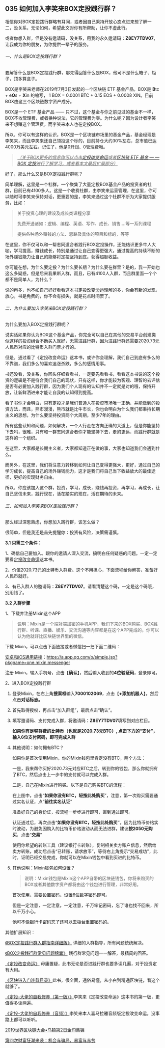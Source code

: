 ## 035 如何加入李笑来BOX定投践行群？



相信你对BOX定投践行群略有耳闻，或者因自己秉持开放心态点进来想了解一二，没关系，无论如何，希望此文对你有所帮助，让你不虚此行。

或者你想入群，但是没有邀请码，没关系，用我的永久邀请码：**Z8EY7TDV07**，让我成为你的朋友，为你提供一辈子的服务。



###### 一、什么是BOX定投践行群？

要解答什么是BOX定投践行群，那先得回答什么是BOX，他可不是什么箱子、柜子，顶多算盒子。

BOX是李笑来老师在2019年7月3日发起的一个区块链 ETF 基金产品，BOX是 **B**tc + e**O**s + **X**in 的缩写， 1 BOX =  0.0001 BTC + 0.15 EOS + 0.0008 XIN。目前BOX由这三个区块链数字资产成分。

BOX是一个 ETF 基金产品 —— 只不过，这个基金与你之前见过的基金不一样，BOX不收管理费，或者换种说法，它的管理费为零。为什么呢？因为设计者李笑来不想赚这个管理费，而李笑来本人也在定投BOX。

所以，你可以有这样的认识，BOX是一个区块链市场里的基金产品，基金经理是李笑来，而且李笑来还自己领投这个标的，目前持仓大约30%左右，总市值已达4000万美元左右。记住了，他是0开润、0管理费哦。

> <u>*（关于BOX更多的信息你可以点击[定投改变命运](https://ri.firesbox.com/#/cn/?id=_1-%e5%85%b3%e4%ba%8e-box)或者[区块链 ETF 基金 — — BOX 定投](https://mp.weixin.qq.com/s/j574I_ddSYwhKU67q8rWwg)进行了解学习，或者看本文最后扩展部分）*</u>

好了，那么什么又是BOX定投践行群呢？

简单理解，这里是一个社群，一个聚集了大量定投BOX基金产品的投资者的社群，目前已有4100多人。这是一个收费社群，由李笑来运营管理，在这里，你可以随时可李笑来保持对话，更重要的是，李笑来通过这个社群不断为大家提供服务，比如：

> 关于投资心理的建设及成长类课程分享
>
> 免费开通诸如：逻辑、编程、英语、写作、成长、销售....等一系列课程
>
> 提供各种场外赚钱的方法、思路及具体的项目和标的，等等

在这里，你不仅可以和一帮志同道合者践行BOX定投操作，还能结识更多牛人大咖，学习提高，赚钱成长，特别是通过让自己变得更强大，通过提高的持续不断的场外赚钱能力让自己的能够将定投坚持到底，获得超额收益。

你可能在想，为什么要定投？为什么要长期？为什么要在群里？是的，我一开始也这么多疑惑，但是后来我果断入群，而且，已有4100人入群，而且群里面一个个都不是简单人，为什么？

说的再多，也不如自己好好看看这本书[定投改变命运](https://ri.firesbox.com/#/cn/?id=_1-%e5%85%b3%e4%ba%8e-box)理解的多，你会有新的发现，放心，书是免费的，你不会有损失，就是花点时间罢了。



###### 二、为什么要加入李笑来BOX定投践行群？

为什么要加入BOX定投践行群呢？

说实话如果你认为BOX这个基金产品，你完全可以自己在其他的交易平台创建类似这样的投资组合不断买入就好，无需进践行群，因为进践行群还需要2020.73元人民币对应的比特币入群门票才行的。

但是，通过看了《定投改变命运》这本书，或许你会理解，我们自己到底有多么的不靠谱，我们多么的喜欢追涨杀跌，多么的感情用事。

书还没看，没关系，你回头仔细看看书，一定要先看看书，看看这本书说的这个投资的逻辑是不是符合我们自己的现状，只有这样，你才能较为客观、理智的去评估是否有必要加入践行群，因为我们个人现有的认知并不一定就是对的哦，保持开放，让新鲜洒进来才能让自我的认知得到提高。

看了书你才会明白，只有定投才是我们普通人在投资市场唯一正确、并能做到的投资方法，而且，熊市漫漫，熊市就是比牛市长，你也会明白为什么我们都秉持长期主义的思想，为什么要坚持投资两个大周期，至少7年的理由。

所有这些认知和问题，如何解决，一个人行走在方向正确的大道上，但是你能坚持下去吗，很难，只有和一群志同道合者你才能坚持下去，走的更远，而践行群就是这样的一个组织。

在这里，大家都是长期主义者，大家都知道正在做的事，大家也知道我们会遇到什么。

而另外，在这里，我们将注意力转移到如何让自己变得更强大，更好，通过自己的学习成长，提高自己的场外赚钱能力，这才是我们将自己当下收益放大的最佳途径，更好的实现财务自由。

所以，你应该加入这个群，投资，学习，成长，赚钱再投资，再学习，再成长，让自己坚信未来，践行现在，活在踏实的现在，活在期待的未来。



###### 三、如何加入李笑来BOX定投践行群？

那么经过深思熟虑，你想加入践行群，该怎么做？

很简单，但是我还是首先提醒你：投资有风险，决策需谨慎。

**3.1 只需三个条件：**

1、确信自己要加入。跟你的邀请人深入交流，搞明白任何疑惑的问题。一定一定要看[定投改变命运](https://ri.firesbox.com/#/cn/?id=_1-%e5%85%b3%e4%ba%8e-box)这本书。

2、价值2020.73元的比特币入群费。这个不用担心，下面流程给你解答，准备好人民币就好。

3、有已入群人的邀请码：**Z8EY7TDV07**。请看清楚这个码，一定是这个码哦，别用错了。

**3.2 入群步骤**

1、下载并注册Mixin这个APP

> 说明：Mixin是一个端对端加密的手机APP，我们下来的BOX购买、BOX践行群、听课、直播、娱乐、交流沟通等内容都是在这个APP完成的。你可以认为他就好比区块链世界里的微信。

下载 Mixin，可以点击下面链接或者微信扫一扫下面二维码：

  [安卓和iOS通用链接](https://a.app.qq.com/o/simple.jsp?pkgname=one.mixin.messenger)：https://a.app.qq.com/o/simple.jsp?pkgname=one.mixin.messenger

注册 Mixin，输入手机号，点击【**确认**】，然后输入收到的**4位验证码**，登录即可。

2、进入BOX定投践行群

1. 登录Mixin，在右上角**搜索框**输入**7000102069**，点击【**+添加机器人**】，然后点击**对话标志。**

   

2. 首先取得授权，再点击“加入群组”，最后点击“确认”。

   

3. 填写邀请码、支付完成入群，将邀请码：**Z8EY7TDV07**填写到对应栏目。

   

   **如果你有足够群费的比特币（也就是2020.73元BTC）, 点击下方的“支付”，输入6位支付密码，即可完成入群**

4. 其他说明：如何拥有BTC？

   如果你是首次使用Mixin，你的Mixin钱包里肯定没有BTC，两个方法：

   一是，我来帮你买好2020.73元对应BTC之后，转到你的钱包，那么你就拥有了BTC，然后点击上一步中的支付就可以完成入群。

   二是，自己在Mixin进行购买。以下是自己购买BTC的流程：

   在上图中，点击“**如果你没有BTC，轻按此处购买**”，注意，第一次购买需要通过实名认证，点“**前往实名认证**”

   准备好自己的身份证，按流程一步步进行即可，直到通过即可。

   

   认证通过后，再次点击“**如果你没有BTC，轻按此处购买”**，因为比特币价格实时波动，为避免因购入的比特币价格波动从而无法进群，建议**按2050元购买**，点击“**交易**”

   

   使用你希望的转账工具（建议银行卡转账），复制相关卖方账户信息，然后给卖方转账，成功后点击“已转账，请求放币”，等待右上角提示“交易成功”，此时，证明已经交易完成，你就可以在Mixin钱包中看到买进的比特币。

5. 其他说明：Mixin钱包如何设置？

   > 说明：Mixin钱包是Mixin这个APP自带的区块链钱包，你将来购买的BOX或者其他数字资产都将由这个钱包进行管理，非常好用。

   首次使用，需要设置密码，设置6位数字密码即可。

   但是一定注意，一定注意，一定注意，千万牢记密码，忘了谁也找不回来，所以千万小心。

   他可不像银行卡密码忘了还可以去柜台重置密码的。





其他扩展知识：

[《BOX定投践行群入群指南详细版》](https://www.yuque.com/liuda-r3eix/acb1u6/zmrfth)  详细的入群指导，所有问题统统解决。

[《BOX定投践行群常见问题锦囊》](https://www.yuque.com/liuda-r3eix/al33o8/aam3dn) 践行群常见问题一一解答，最精简的回答。

[《定投改变命运》](https://ri.firesbox.com/#/cn/?id=_1-%e5%85%b3%e4%ba%8e-box) 毋庸置疑，此书无论是否进践行群也要多读几遍，对于投资定有大用。

[《区块链入门连载目录》](http://t.cn/AiH2hy0t)此书，很全面，通俗易懂，从小白到精通区块链，看这个就够了。

[《定投-大佬的自我修养（第一版）》](http://t.cn/AiTjdNce)李笑来《定投改变命运》这本书的第一版，更值得多读两遍。

[《定投-大佬的自我修养（音频）》](http://xima.tv/P2YD9i)李笑来本人喜马拉雅音频版定投改变命运，没事路上都可以听听。

[2019世界区块链大会•乌镇第2日金句集锦](https://m.8btc.com/article/511255?from=timeline&isappinstalled=0) 

[第四次财富狂潮来袭：机会与骗局，暴富与赤贫](https://mp.weixin.qq.com/s/eWVUfVNnb-59RTfAMAMnew)


